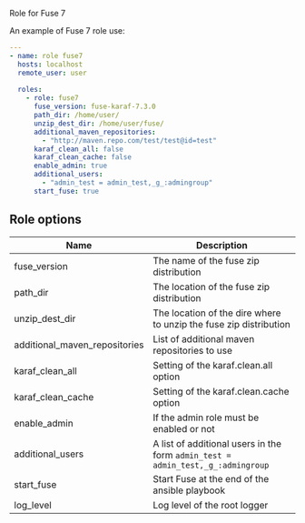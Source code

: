 Role for Fuse 7

An example of Fuse 7 role use:

```yaml
---
- name: role fuse7
  hosts: localhost
  remote_user: user
  
  roles:
    - role: fuse7
      fuse_version: fuse-karaf-7.3.0
      path_dir: /home/user/
      unzip_dest_dir: /home/user/fuse/
      additional_maven_repositories:
        - "http://maven.repo.com/test/test@id=test"
      karaf_clean_all: false
      karaf_clean_cache: false
      enable_admin: true
      additional_users:
        - "admin_test = admin_test,_g_:admingroup"
      start_fuse: true
``` 

## Role options

| Name                                 | Description                                                                                                               |
|--------------------------------------|---------------------------------------------------------------------------------------------------------------------------|
| fuse_version                         | The name of the fuse zip distribution                                                                                     |
| path_dir                             | The location of the fuse zip distribution                                                                                 |
| unzip_dest_dir                       | The location of the dire where to unzip the fuse zip distribution                                                         |
| additional_maven_repositories        | List of additional maven repositories to use                                                                              |
| karaf_clean_all                      | Setting of the karaf.clean.all option                                                                                     |
| karaf_clean_cache                    | Setting of the karaf.clean.cache option                                                                                   |
| enable_admin                         | If the admin role must be enabled or not                                                                                  |
| additional_users                     | A list of additional users in the form `admin_test = admin_test,_g_:admingroup`                                           |
| start_fuse                           | Start Fuse at the end of the ansible playbook                                                                             |
| log_level                            | Log level of the root logger                                                                                              |
